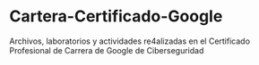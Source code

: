 # Cartera-Certificado-Google
Archivos, laboratorios y actividades re4alizadas en el Certificado Profesional de Carrera de Google de Ciberseguridad
